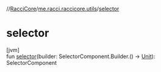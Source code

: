 //[RacciCore](../../index.md)/[me.racci.raccicore.utils](index.md)/[selector](selector.md)

# selector

[jvm]\
fun [selector](selector.md)(builder: SelectorComponent.Builder.() -&gt; [Unit](https://kotlinlang.org/api/latest/jvm/stdlib/kotlin/-unit/index.html)): SelectorComponent
